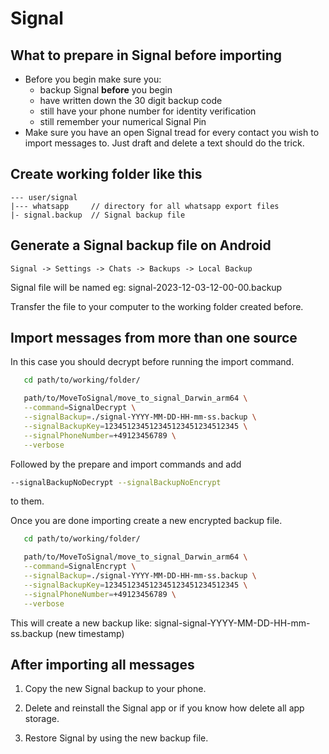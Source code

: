 # Signal

## What to prepare in Signal before importing

- Before you begin make sure you:
  - backup Signal **before** you begin
  - have written down the 30 digit backup code
  - still have your phone number for identity verification
  - still remember your numerical Signal Pin
- Make sure you have an open Signal tread for every contact you wish to import messages to. Just draft and delete a text should do the trick.

## Create working folder like this

```text
--- user/signal
|--- whatsapp     // directory for all whatsapp export files
|- signal.backup  // Signal backup file
```

## Generate a Signal backup file on Android

```text
Signal -> Settings -> Chats -> Backups -> Local Backup
```

Signal file will be named eg: signal-2023-12-03-12-00-00.backup

Transfer the file to your computer to the working folder created before.

## Import messages from more than one source

In this case you should decrypt before running the import command.

```bash
   cd path/to/working/folder/

   path/to/MoveToSignal/move_to_signal_Darwin_arm64 \
   --command=SignalDecrypt \
   --signalBackup=./signal-YYYY-MM-DD-HH-mm-ss.backup \
   --signalBackupKey=123451234512345123451234512345 \
   --signalPhoneNumber=+49123456789 \
   --verbose
```

Followed by the prepare and import commands and add

```bash
--signalBackupNoDecrypt --signalBackupNoEncrypt
```

to them.

Once you are done importing create a new encrypted backup file.

```bash
   cd path/to/working/folder/

   path/to/MoveToSignal/move_to_signal_Darwin_arm64 \
   --command=SignalEncrypt \
   --signalBackup=./signal-YYYY-MM-DD-HH-mm-ss.backup \
   --signalBackupKey=123451234512345123451234512345 \
   --signalPhoneNumber=+49123456789 \
   --verbose
```

This will create a new backup like: signal-signal-YYYY-MM-DD-HH-mm-ss.backup (new timestamp)

## After importing all messages

1. Copy the new Signal backup to your phone.

2. Delete and reinstall the Signal app or if you know how delete all app storage.

3. Restore Signal by using the new backup file.
